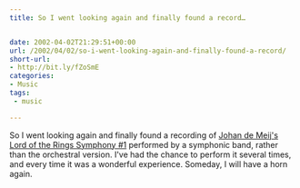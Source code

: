 ```yaml
---
title: So I went looking again and finally found a record…


date: 2002-04-02T21:29:51+00:00
url: /2002/04/02/so-i-went-looking-again-and-finally-found-a-record/
short-url:
- http://bit.ly/fZoSmE
categories:
- Music
tags:
 - music

---
```

So I went looking again and finally found a recording of <a href="http://www.euronet.nl/~amsmusic/bio_demeij.htm">Johan de Meij's</a> <a href="http://www.amazon.com/exec/obidos/ASIN/B00004U8BO/qid=1017782753/sr=2-1/ref=sr_2_1/002-2265082-9120869">Lord of the Rings Symphony #1</a> performed by a symphonic band, rather than the orchestral version. I've had the chance to perform it several times, and every time it was a wonderful experience. Someday, I will have a horn again.